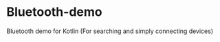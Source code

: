 # Bluetooth-demo  
  
Bluetooth demo for Kotlin (For searching and simply connecting devices)  
  
```

```
  
  
